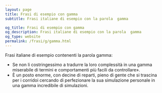 ```yaml
---
layout: page
title: Frasi di esempio con gamma 
subtitle: Frasi italiane di esempio con la parola  gamma

og_title: Frasi di esempio con gamma 
og_description: Frasi italiane di esempio con la parola  gamma
og_type: website
permalink: /frasi/g/gamma.html
---
```


Frasi italiane di esempio contenenti la parola gamma:


- Se non li costringessimo a tradurre la loro complessità in una gamma miserabile di termini e comportamenti più facili da controllare».
- È un posto enorme, con decine di reparti, pieno di gente che si trascina per i corridoi cercando di perfezionare la sua simulazione personale in una gamma incredibile di simulazioni.
